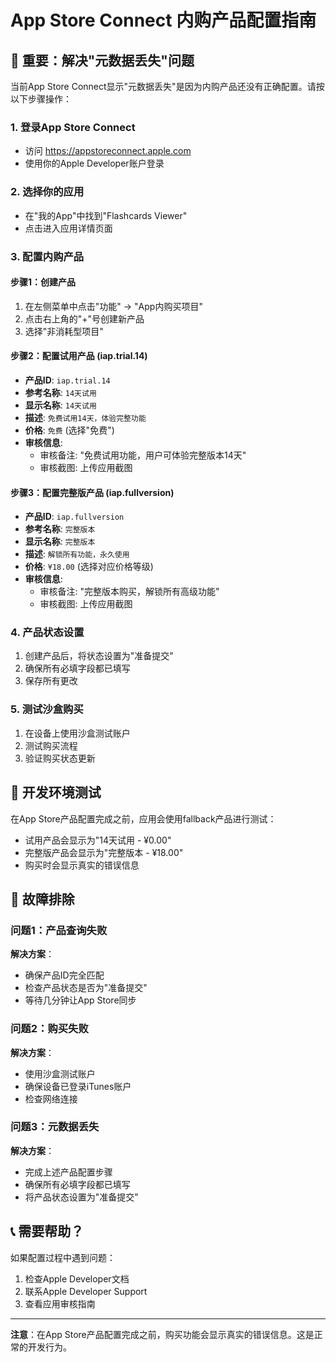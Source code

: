 # App Store Connect 内购产品配置指南

## 🚨 重要：解决"元数据丢失"问题

当前App Store Connect显示"元数据丢失"是因为内购产品还没有正确配置。请按以下步骤操作：

### 1. **登录App Store Connect**
- 访问 https://appstoreconnect.apple.com
- 使用你的Apple Developer账户登录

### 2. **选择你的应用**
- 在"我的App"中找到"Flashcards Viewer"
- 点击进入应用详情页面

### 3. **配置内购产品**

#### 步骤1：创建产品
1. 在左侧菜单中点击"功能" → "App内购买项目"
2. 点击右上角的"+"号创建新产品
3. 选择"非消耗型项目"

#### 步骤2：配置试用产品 (iap.trial.14)
- **产品ID**: `iap.trial.14`
- **参考名称**: `14天试用`
- **显示名称**: `14天试用`
- **描述**: `免费试用14天，体验完整功能`
- **价格**: `免费` (选择"免费")
- **审核信息**: 
  - 审核备注: "免费试用功能，用户可体验完整版本14天"
  - 审核截图: 上传应用截图

#### 步骤3：配置完整版产品 (iap.fullversion)
- **产品ID**: `iap.fullversion`
- **参考名称**: `完整版本`
- **显示名称**: `完整版本`
- **描述**: `解锁所有功能，永久使用`
- **价格**: `¥18.00` (选择对应价格等级)
- **审核信息**:
  - 审核备注: "完整版本购买，解锁所有高级功能"
  - 审核截图: 上传应用截图

### 4. **产品状态设置**
1. 创建产品后，将状态设置为"准备提交"
2. 确保所有必填字段都已填写
3. 保存所有更改

### 5. **测试沙盒购买**
1. 在设备上使用沙盒测试账户
2. 测试购买流程
3. 验证购买状态更新

## 📱 开发环境测试

在App Store产品配置完成之前，应用会使用fallback产品进行测试：

- 试用产品会显示为"14天试用 - ¥0.00"
- 完整版产品会显示为"完整版本 - ¥18.00"
- 购买时会显示真实的错误信息

## 🔧 故障排除

### 问题1：产品查询失败
**解决方案**：
- 确保产品ID完全匹配
- 检查产品状态是否为"准备提交"
- 等待几分钟让App Store同步

### 问题2：购买失败
**解决方案**：
- 使用沙盒测试账户
- 确保设备已登录iTunes账户
- 检查网络连接

### 问题3：元数据丢失
**解决方案**：
- 完成上述产品配置步骤
- 确保所有必填字段都已填写
- 将产品状态设置为"准备提交"

## 📞 需要帮助？

如果配置过程中遇到问题：
1. 检查Apple Developer文档
2. 联系Apple Developer Support
3. 查看应用审核指南

---

**注意**：在App Store产品配置完成之前，购买功能会显示真实的错误信息。这是正常的开发行为。 